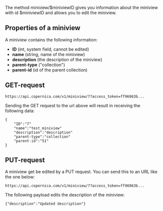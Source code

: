 The method miniview/\$miniviewID gives you information about the
miniview with id \$miniviewID and allows you to edit the miniview.

Properties of a miniview
------------------------

A miniview contains the following information:

-   **ID** (int, system field, cannot be edited)
-   **name** (string, name of the miniview)
-   **description** (the description of the miniview)
-   **parent-type** ("collection")
-   **parent-id** (id of the parent collection)

GET-request
-----------

```
https://api.copernica.com/v1/miniview/7?access_token=ff96963b...
```

Sending the GET request to the url above will result in receiving the
following data:

```
{
    "ID":"7"
    "name":"test_miniview"
    "description":"description"
    "parent-type":"collection"
    "parent-id":"51"
}
```

PUT-request
-----------

A miniview get be edited by a PUT request. You can send this to an URL
like the one below:

```
https://api.copernica.com/v1/miniview/7?access_token=ff96963b...
```

The following payload edits the description of the miniview:

```
{"description":"Updated description"}
```
